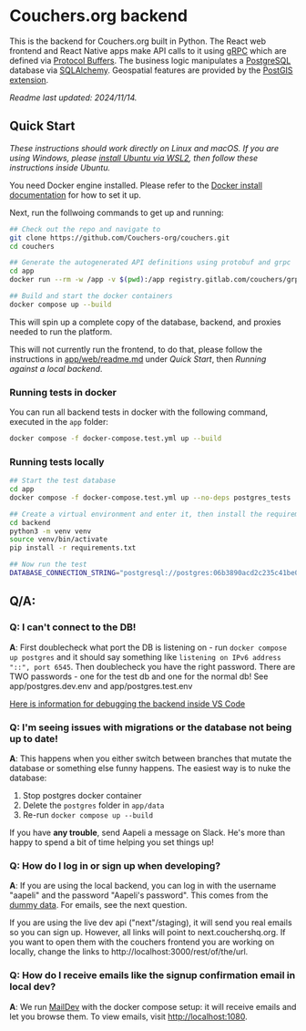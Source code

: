 # Couchers.org backend

This is the backend for Couchers.org built in Python. The React web frontend and React Native apps make API calls to it using [gRPC](https://grpc.io/) which are defined via [Protocol Buffers](https://protobuf.dev/). The business logic manipulates a [PostgreSQL](https://www.postgresql.org/) database via [SQLAlchemy](https://www.sqlalchemy.org/). Geospatial features are provided by the [PostGIS extension](https://postgis.net/).

*Readme last updated: 2024/11/14.*

## Quick Start

*These instructions should work directly on Linux and macOS. If you are using Windows, please [install Ubuntu via WSL2](https://documentation.ubuntu.com/wsl/en/latest/guides/install-ubuntu-wsl2/), then follow these instructions inside Ubuntu.*

You need Docker engine installed. Please refer to the [Docker install documentation](https://docs.docker.com/engine/install/) for how to set it up.

Next, run the follwoing commands to get up and running:

```sh
## Check out the repo and navigate to
git clone https://github.com/Couchers-org/couchers.git
cd couchers

## Generate the autogenerated API definitions using protobuf and grpc
cd app
docker run --rm -w /app -v $(pwd):/app registry.gitlab.com/couchers/grpc ./generate_protos.sh

## Build and start the docker containers
docker compose up --build
```

This will spin up a complete copy of the database, backend, and proxies needed to run the platform.

This will not currently run the frontend, to do that, please follow the instructions in [app/web/readme.md](../web/readme.md) under *Quick Start*, then *Running against a local backend*.

### Running tests in docker

You can run all backend tests in docker with the following command, executed in the `app` folder:

```sh
docker compose -f docker-compose.test.yml up --build
```

### Running tests locally

```sh
## Start the test database
cd app
docker compose -f docker-compose.test.yml up --no-deps postgres_tests

## Create a virtual environment and enter it, then install the requirements.
cd backend
python3 -m venv venv
source venv/bin/activate
pip install -r requirements.txt

## Now run the test
DATABASE_CONNECTION_STRING="postgresql://postgres:06b3890acd2c235c41be0bbfe22f1b386a04bf02eedf8c977486355616be2aa1@localhost:6544/postgres" pytest src/tests/
```

## Q/A:

### Q: I can't connect to the DB!

**A**: First doublecheck what port the DB is listening on - run `docker compose up postgres` and it should say something like `listening on IPv6 address "::", port 6545`. Then doublecheck you have the right password. There are TWO passwords - one for the test db and one for the normal db! See app/postgres.dev.env and app/postgres.test.env

[Here is information for debugging the backend inside VS Code](/docs/backend-in-vscode.md)

### Q: I'm seeing issues with migrations or the database not being up to date!

**A**: This happens when you either switch between branches that mutate the database or something else funny happens. The easiest way is to nuke the database:

1. Stop postgres docker container
2. Delete the `postgres` folder in `app/data`
3. Re-run `docker compose up --build`

If you have **any trouble**, send Aapeli a message on Slack. He's more than happy to spend a bit of time helping you set things up!

### Q: How do I log in or sign up when developing?

**A**: If you are using the local backend, you can log in with the username "aapeli" and the password "Aapeli's password". This comes from the [dummy data](https://github.com/Couchers-org/couchers/blob/develop/app/backend/src/data/dummy_users.json). For emails, see the next question.

If you are using the live dev api ("next"/staging), it will send you real emails so you can sign up. However, all links will point to next.couchershq.org. If you want to open them with the couchers frontend you are working on locally, change the links to http://localhost:3000/rest/of/the/url.

### Q: How do I receive emails like the signup confirmation email in local dev?

**A**: We run [MailDev](https://github.com/maildev/maildev) with the docker compose setup: it will receive emails and let you browse them. To view emails, visit <http://localhost:1080>.
